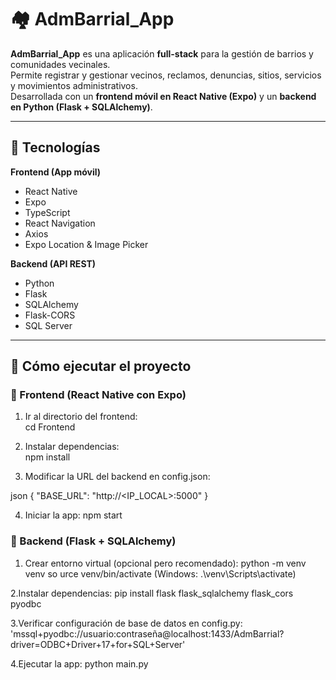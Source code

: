 # 🏘️ AdmBarrial_App

**AdmBarrial_App** es una aplicación **full-stack** para la gestión de barrios y comunidades vecinales.  
Permite registrar y gestionar vecinos, reclamos, denuncias, sitios, servicios y movimientos administrativos.  
Desarrollada con un **frontend móvil en React Native (Expo)** y un **backend en Python (Flask + SQLAlchemy)**.

---

## 🔧 Tecnologías

**Frontend (App móvil)**  
- React Native  
- Expo  
- TypeScript  
- React Navigation  
- Axios  
- Expo Location & Image Picker  

**Backend (API REST)**  
- Python  
- Flask  
- SQLAlchemy  
- Flask-CORS  
- SQL Server  

---

## 🚀 Cómo ejecutar el proyecto

### 🔹 Frontend (React Native con Expo)

1. Ir al directorio del frontend:  
   cd Frontend

2. Instalar dependencias:  
   npm install

3. Modificar la URL del backend en config.json:  
   
json
   {
     "BASE_URL": "http://<IP_LOCAL>:5000"
   }
   
4. Iniciar la app:
   npm start

### 🔹 Backend (Flask + SQLAlchemy)
1. Crear entorno virtual (opcional pero recomendado):
  python -m venv venv
  so urce venv/bin/activate (Windows: .\venv\Scripts\activate)

2.Instalar dependencias:
  pip install flask flask_sqlalchemy flask_cors pyodbc

3.Verificar configuración de base de datos en config.py:
  'mssql+pyodbc://usuario:contraseña@localhost:1433/AdmBarrial?driver=ODBC+Driver+17+for+SQL+Server'

4.Ejecutar la app:
  python main.py
